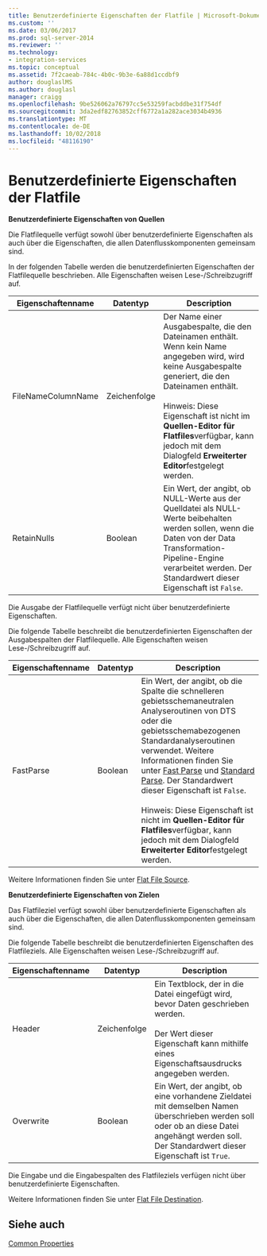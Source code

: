 ```yaml
---
title: Benutzerdefinierte Eigenschaften der Flatfile | Microsoft-Dokumentation
ms.custom: ''
ms.date: 03/06/2017
ms.prod: sql-server-2014
ms.reviewer: ''
ms.technology:
- integration-services
ms.topic: conceptual
ms.assetid: 7f2caeab-784c-4b0c-9b3e-6a88d1ccdbf9
author: douglaslMS
ms.author: douglasl
manager: craigg
ms.openlocfilehash: 9be526062a76797cc5e53259facbddbe31f754df
ms.sourcegitcommit: 3da2edf82763852cff6772a1a282ace3034b4936
ms.translationtype: MT
ms.contentlocale: de-DE
ms.lasthandoff: 10/02/2018
ms.locfileid: "48116190"
---
```

# <a name="flat-file-custom-properties"></a>Benutzerdefinierte Eigenschaften der Flatfile
  **Benutzerdefinierte Eigenschaften von Quellen**  
  
 Die Flatfilequelle verfügt sowohl über benutzerdefinierte Eigenschaften als auch über die Eigenschaften, die allen Datenflusskomponenten gemeinsam sind.  
  
 In der folgenden Tabelle werden die benutzerdefinierten Eigenschaften der Flatfilequelle beschrieben. Alle Eigenschaften weisen Lese-/Schreibzugriff auf.  
  
|Eigenschaftenname|Datentyp|Description|  
|-------------------|---------------|-----------------|  
|FileNameColumnName|Zeichenfolge|Der Name einer Ausgabespalte, die den Dateinamen enthält. Wenn kein Name angegeben wird, wird keine Ausgabespalte generiert, die den Dateinamen enthält.<br /><br /> Hinweis: Diese Eigenschaft ist nicht im **Quellen-Editor für Flatfiles**verfügbar, kann jedoch mit dem Dialogfeld **Erweiterter Editor**festgelegt werden.|  
|RetainNulls|Boolean|Ein Wert, der angibt, ob NULL-Werte aus der Quelldatei als NULL-Werte beibehalten werden sollen, wenn die Daten von der Data Transformation-Pipeline-Engine verarbeitet werden. Der Standardwert dieser Eigenschaft ist `False`.|  
  
 Die Ausgabe der Flatfilequelle verfügt nicht über benutzerdefinierte Eigenschaften.  
  
 Die folgende Tabelle beschreibt die benutzerdefinierten Eigenschaften der Ausgabespalten der Flatfilequelle. Alle Eigenschaften weisen Lese-/Schreibzugriff auf.  
  
|Eigenschaftenname|Datentyp|Description|  
|-------------------|---------------|-----------------|  
|FastParse|Boolean|Ein Wert, der angibt, ob die Spalte die schnelleren gebietsschemaneutralen Analyseroutinen von DTS oder die gebietsschemabezogenen Standardanalyseroutinen verwendet. Weitere Informationen finden Sie unter [Fast Parse](../fast-parse.md) und [Standard Parse](../standard-parse.md). Der Standardwert dieser Eigenschaft ist `False`.<br /><br /> Hinweis: Diese Eigenschaft ist nicht im **Quellen-Editor für Flatfiles**verfügbar, kann jedoch mit dem Dialogfeld **Erweiterter Editor**festgelegt werden.|  
  
 Weitere Informationen finden Sie unter [Flat File Source](flat-file-source.md).  
  
 **Benutzerdefinierte Eigenschaften von Zielen**  
  
 Das Flatfileziel verfügt sowohl über benutzerdefinierte Eigenschaften als auch über die Eigenschaften, die allen Datenflusskomponenten gemeinsam sind.  
  
 Die folgende Tabelle beschreibt die benutzerdefinierten Eigenschaften des Flatfileziels. Alle Eigenschaften weisen Lese-/Schreibzugriff auf.  
  
|Eigenschaftenname|Datentyp|Description|  
|-------------------|---------------|-----------------|  
|Header|Zeichenfolge|Ein Textblock, der in die Datei eingefügt wird, bevor Daten geschrieben werden.<br /><br /> Der Wert dieser Eigenschaft kann mithilfe eines Eigenschaftsausdrucks angegeben werden.|  
|Overwrite|Boolean|Ein Wert, der angibt, ob eine vorhandene Zieldatei mit demselben Namen überschrieben werden soll oder ob an diese Datei angehängt werden soll. Der Standardwert dieser Eigenschaft ist `True`.|  
  
 Die Eingabe und die Eingabespalten des Flatfileziels verfügen nicht über benutzerdefinierte Eigenschaften.  
  
 Weitere Informationen finden Sie unter [Flat File Destination](flat-file-destination.md).  
  
## <a name="see-also"></a>Siehe auch  
 [Common Properties](../common-properties.md)  
  
  
